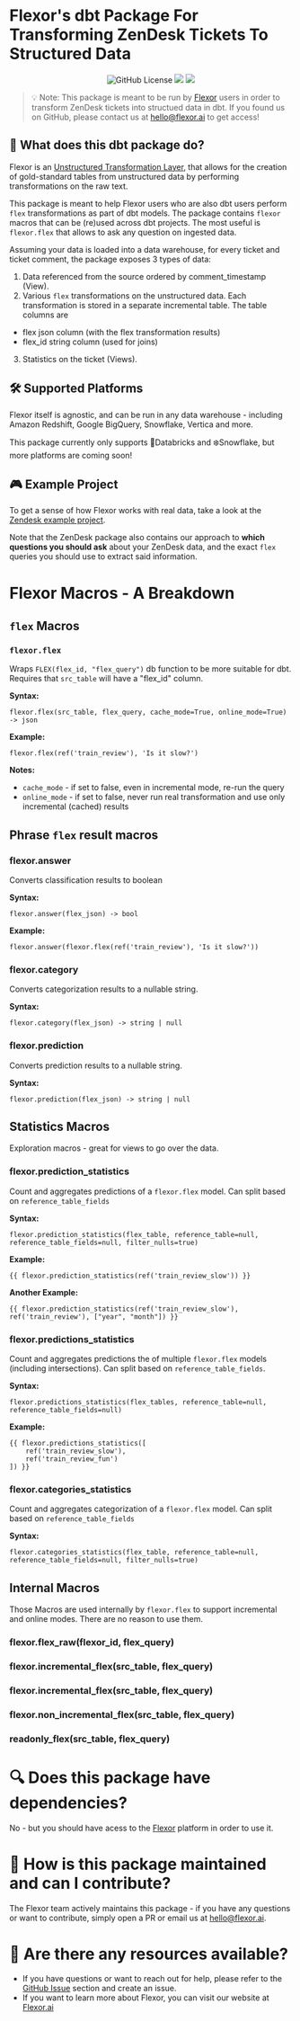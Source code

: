 
# Flexor's dbt Package For Transforming ZenDesk Tickets To Structured Data
<p align="center">
   <img alt="GitHub License" src="https://img.shields.io/github/license/flexor-ai/dbt-zendesk">
   <img src="https://img.shields.io/badge/Maintained%3F-yes-green.svg" />
   <img src="https://img.shields.io/badge/Contributions-welcome-blueviolet" />
</p>

> 💡 Note: This package is meant to be run by [Flexor](https://flexor.ai) users in order to transform ZenDesk tickets into structued data in dbt. If you found us on GitHub, please contact us at hello@flexor.ai to get access! 

## 📣 What does this dbt package do?

Flexor is an [Unstructured Transformation Layer](https://flexor.ai/product/), that allows for the creation of gold-standard tables from unstructured data by performing transformations on the raw text.

This package is meant to help Flexor users who are also dbt users perform `flex` transformations as part of dbt models. The package contains `flexor` macros that can be (re)used across dbt projects. The most useful is `flexor.flex` that allows to ask any question on ingested data.

Assuming your data is loaded into a data warehouse, for every ticket and ticket comment, the package exposes 3 types of data:
1. Data referenced from the source ordered by comment_timestamp (View).
2. Various `flex` transformations on the unstructured data.
   Each transformation is stored in a separate incremental table.
   The table columns are
 - flex json column (with the flex transformation results)
 - flex_id string column (used for joins)
3. Statistics on the ticket (Views).


## 🛠️ Supported Platforms
Flexor itself is agnostic, and can be run in any data warehouse - including Amazon Redshift, Google BigQuery, Snowflake, Vertica and more.

This package currently only supports 🧱Databricks and ❄️Snowflake, but more platforms are coming soon!

## 🎮 Example Project
To get a sense of how Flexor works with real data, take a look at the [Zendesk example project](https://github.com/flexor-ai/dbt-zendesk). 

Note that the ZenDesk package also contains our approach to **which questions you should ask** about your ZenDesk data, and the exact `flex` queries you should use to extract said information.

# Flexor Macros - A Breakdown

## `flex` Macros

### `flexor.flex`


Wraps `FLEX(flex_id, "flex_query")` db function to be more suitable for dbt.
Requires that `src_table` will have a "flex_id" column.

**Syntax:**

`flexor.flex(src_table, flex_query, cache_mode=True, online_mode=True) -> json`

**Example:**
```
flexor.flex(ref('train_review'), 'Is it slow?')
```

**Notes:**
* `cache_mode` - if set to false, even in incremental mode, re-run the query
* `online_mode` - if set to false, never run real transformation and use only incremental (cached) results

## Phrase `flex` result macros

### flexor.answer
Converts classification results to boolean

**Syntax:**

`flexor.answer(flex_json) -> bool`  

**Example:**
```
flexor.answer(flexor.flex(ref('train_review'), 'Is it slow?'))
```

### flexor.category
Converts categorization results to a nullable string.

**Syntax:**

`flexor.category(flex_json) -> string | null`


### flexor.prediction
Converts prediction results to a nullable string.

**Syntax:**

`flexor.prediction(flex_json) -> string | null`

## Statistics Macros
Exploration macros - great for views to go over the data.

### flexor.prediction_statistics
Count and aggregates predictions of a `flexor.flex` model. Can split based on `reference_table_fields`


**Syntax:**

`flexor.prediction_statistics(flex_table, reference_table=null, reference_table_fields=null, filter_nulls=true)`

**Example:**
```
{{ flexor.prediction_statistics(ref('train_review_slow')) }}
```
**Another Example:**
```
{{ flexor.prediction_statistics(ref('train_review_slow'), ref('train_review'), ["year", "month"]) }}
```

### flexor.predictions_statistics

Count and aggregates predictions the of multiple `flexor.flex` models (including intersections). Can split based on `reference_table_fields`.

**Syntax:**

`flexor.predictions_statistics(flex_tables, reference_table=null, reference_table_fields=null)`

**Example:**
```
{{ flexor.predictions_statistics([
    ref('train_review_slow'),
    ref('train_review_fun')
]) }}
```

### flexor.categories_statistics

Count and aggregates categorization of a `flexor.flex` model. Can split based on `reference_table_fields`

**Syntax:**

`flexor.categories_statistics(flex_table, reference_table=null, reference_table_fields=null, filter_nulls=true)`


## Internal Macros
Those Macros are used internally by `flexor.flex` to support incremental and online modes.
There are no reason to use them.
### flexor.flex_raw(flexor_id, flex_query)

### flexor.incremental_flex(src_table, flex_query)

### flexor.incremental_flex(src_table, flex_query)

### flexor.non_incremental_flex(src_table, flex_query)

### readonly_flex(src_table, flex_query)


# 🔍 Does this package have dependencies?
No - but you should have acess to the [Flexor](https://flexor.ai) platform in order to use it. 

# 🙌 How is this package maintained and can I contribute?
The Flexor team actively maintains this package - if you have any questions or want to contribute, simply open a PR or email us at hello@flexor.ai.

# 🏪 Are there any resources available?
- If you have questions or want to reach out for help, please refer to the [GitHub Issue](https://github.com/flexor-ai/dbt-zendesk/issues/new/choose) section and create an issue.
- If you want to learn more about Flexor, you can visit our website at [Flexor.ai](https://flexor.ai)

